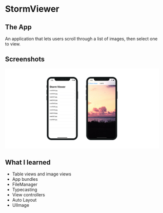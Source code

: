 #  StormViewer

## The App
An application that lets users scroll through a list of images, then select one to view.

## Screenshots
![StormViewer Banner](Documentation/AppBanner.png)

## What I learned

+ Table views and image views
+ App bundles
+ FileManager
+ Typecasting
+ View controllers
+ Auto Layout
+ UIImage
